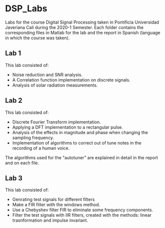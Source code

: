 # DSP_Labs
Labs for the course Digital Signal Processing taken in Pontificia Universidad Javeriana Cali during the 2020-1 Semester. Each folder contains the corresponding files in Matlab for the lab and the report in Spanish (language in which the course was taken).

## Lab 1
This lab consisted of:
- Noise reduction and SNR analysis.
- A Correlation function implementation on discrete signals.
- Analysis of solar radiation measurements.

## Lab 2
This lab consisted of:
- Discrete Fourier Transform implementation.
- Applying a DFT implementation to a rectangular pulse.
- Analysis of the effects in magnitude and phase when changing the sampling frequency.
- Implementation of algorithms to correct out of tune notes in the recording of a human voice.

The algorithms used for the "autotuner" are explained in detail in the report and on each file.

## Lab 3
This lab consisted of:
- Genrating test signals for different filters
- Make a FIR filter with the windows method.
- Use a Chebyshev filter FIR to eliminate some frequency components.
- Filter the test signals with IIR filters, created with the methods: linear trasnformation and impulse invariant.
